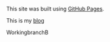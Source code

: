 This site was built using [GitHub Pages](https://pages.github.com/).

This is my [blog](https://zbshaw93.github.io/blog)

WorkingbranchB
